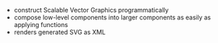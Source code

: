 - construct Scalable Vector Graphics programmatically
- compose low-level components into larger components as easily as applying functions
- renders generated SVG as XML
